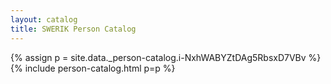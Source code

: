 ```yaml
---
layout: catalog
title: SWERIK Person Catalog
---
```

{% assign p = site.data._person-catalog.i-NxhWABYZtDAg5RbsxD7VBv %}
{% include person-catalog.html p=p %}

